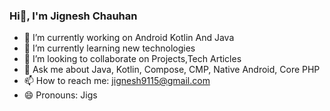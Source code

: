 ### Hi👋, I'm Jignesh Chauhan
- 🔭 I’m currently working on Android Kotlin And Java
- 🌱 I’m currently learning new technologies
- 👯 I’m looking to collaborate on Projects,Tech Articles
- 💬 Ask me about Java, Kotlin, Compose, CMP, Native Android, Core PHP 
- 📫 How to reach me: jignesh9115@gmail.com
- 😄 Pronouns: Jigs
